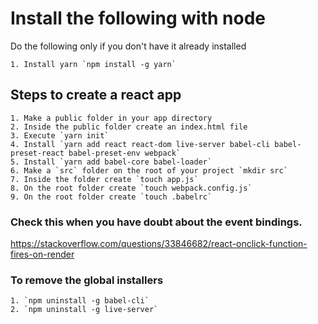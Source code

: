 # Install the following with node 

Do the following only if you don't have it already installed

    1. Install yarn `npm install -g yarn`

## Steps to create a react app

    1. Make a public folder in your app directory
    2. Inside the public folder create an index.html file
    3. Execute `yarn init`
    4. Install `yarn add react react-dom live-server babel-cli babel-preset-react babel-preset-env webpack`
    5. Install `yarn add babel-core babel-loader`
    6. Make a `src` folder on the root of your project `mkdir src`
    7. Inside the folder create `touch app.js`
    8. On the root folder create `touch webpack.config.js`
    9. On the root folder create `touch .babelrc`

### Check this when you have doubt about the event bindings.

https://stackoverflow.com/questions/33846682/react-onclick-function-fires-on-render

### To remove the global installers

    1. `npm uninstall -g babel-cli`
    2. `npm uninstall -g live-server`



